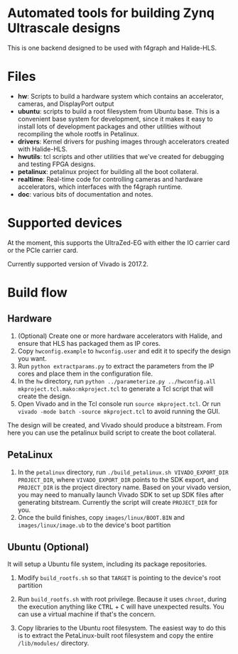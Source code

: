 # Automated tools for building Zynq Ultrascale designs

This is one backend designed to be used with f4graph and Halide-HLS.

# Files
- **hw**: Scripts to build a hardware system which contains an accelerator, cameras, and DisplayPort output
- **ubuntu**: scripts to build a root filesystem from Ubuntu base.  This is a convenient base system for development, since it makes it easy to install lots of development packages and other utilities without recompiling the whole rootfs in Petalinux.
- **drivers**: Kernel drivers for pushing images through accelerators created with Halide-HLS.
- **hwutils**: tcl scripts and other utilities that we've created for debugging and testing FPGA designs.
- **petalinux**: petalinux project for building all the boot collateral.
- **realtime**: Real-time code for controlling cameras and hardware accelerators, which interfaces with the f4graph runtime.
- **doc**: various bits of documentation and notes.

# Supported devices
At the moment, this supports the UltraZed-EG with either the IO carrier card or the PCIe carrier card.

Currently supported version of Vivado is 2017.2.

# Build flow
## Hardware
1. (Optional) Create one or more hardware accelerators with Halide, and ensure that HLS has packaged them as IP cores.
2. Copy `hwconfig.example` to `hwconfig.user` and edit it to specify the design you want.
3. Run `python extractparams.py` to extract the parameters from the IP cores and place them in the configuration file.
4. In the `hw` directory, run `python ../parameterize.py ../hwconfig.all mkproject.tcl.mako:mkproject.tcl` to generate a Tcl script that will create the design.
5. Open Vivado and in the Tcl console run `source mkproject.tcl`. Or run `vivado -mode batch -source mkproject.tcl` to avoid running the GUI.

The design will be created, and Vivado should produce a bitstream.  From here you can use the petalinux build script to create the boot collateral.

## PetaLinux
1. In the `petalinux` directory, run `./build_petalinux.sh VIVADO_EXPORT_DIR PROJECT_DIR`, where `VIVADO_EXPORT_DIR` points to the SDK export, and `PROJECT_DIR` is the project directory name. Based on your vivado version, you may need to manually launch Vivado SDK to set up SDK files after generating bitstream. Currently the script will create `PROJECT_DIR` for you.
2. Once the build finishes, copy `images/linux/BOOT.BIN` and `images/linux/image.ub` to the device's boot partition

## Ubuntu (Optional)
It will setup a Ubuntu file system, including its package repositories.
1. Modify `build_rootfs.sh` so that `TARGET` is pointing to the device's root partition
2. Run `build_rootfs.sh` with root privilege. Because it uses `chroot`, during the execution anything like <kbd>CTRL</kbd> + <kbd>C</kbd> will have unexpected results. You can use a virtual machine if that's the concern.

3. Copy libraries to the Ubuntu root filesystem.  The easiest way to do this is to extract the PetaLinux-built root filesystem and copy the entire `/lib/modules/` directory.

